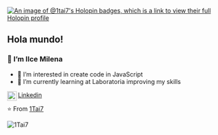 [![An image of @1tai7's Holopin badges, which is a link to view their full Holopin profile](https://holopin.me/1tai7)](https://holopin.io/@1tai7)
## Hola mundo! 
</h2>


### 👋 I’m Ilce Milena
- 👀 I’m interested in create code in JavaScript
- 🌱 I’m currently learning at Laboratoria improving my skills
 
<a href="https://www.linkedin.com/in/ilce-milena-garcia-varela-6a7562207/">
  <img align="left" alt="Linkdein" width="22px" src="https://cdn.jsdelivr.net/npm/simple-icons@v3/icons/linkedin.svg" />
 Linkedin
</a> 
 
 

 
⭐️ From [1Tai7](https://github.com/1Tai7)

![1Tai7](https://github-readme-stats.vercel.app/api?username=1Tai7&show_icons=true&theme=radical)

